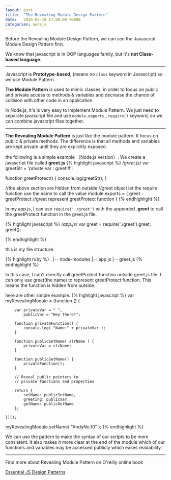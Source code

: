 ```yaml
---
layout: post
title:  "The Revealing Module Design Pattern"
date:   2016-02-10 17:00:00 +0800
categories: nodejs
---
```

Before the Revealing Module Design Pattern, we can see the Javascript Module Design Pattern first.

We know that javascript is in OOP languages family, but it's **not Class-based language**.

------

Javascript is **Prototype-based**, (means no ``class`` keyword in Javascript) so we use Module Pattern.

**The Module Pattern** is used to mimic classes, in order to focus on public and private access to methods & variables and
decrease the chance of collision with other code in an application.

In Node.js, it's is very easy to implement Module Pattern. We just need to separate javascript file and use ``module.exports``
, ``require()`` keyword, so we can combine javascript files together.

-------

**The Revealing Module Pattern** is just like the module pattern. It focus on public & private methods.
The difference is that all methods and variables are kept private until they are explicitly exposed.

the following is a simple example （Node.js version）.
We create a javascript file called **greet.js**
{% highlight javascript %}
/*greet.js*/
var greetStr = 'private var : greet!!!';

function greetProtect() {
  console.log(greetStr);
}

//the above section are hidden from outside
//greet object let the require function use the name to call the value
module.exports = {
  greet : greetProtect //greet represent greetProtect function
}
{% endhighlight %}

In my app.js, I can use ``require('./greet')``  with the appended  **.greet**  to call the greetProtect function in the greet.js file.

{% highlight javascript %}
/*app.js*/
var greet = require('./greet').greet;
greet();

{% endhighlight %}

this is my file structure.

{% highlight ruby %}
.
|-- node-modules
|-- app.js
|-- greet.js
{% endhighlight %}

In this case, I can't directly call greetProtect function outside greet.js file. I can only use greet(the name) to represent
greetProtect function. This means the function is hidden from outside.

here are other simple example.
{% highlight javascript %}
var myRevealingModule = (function () {

        var privateVar = " ",
            publicVar = "Hey there!";

        function privateFunction() {
            console.log( "Name:" + privateVar );
        }

        function publicSetName( strName ) {
            privateVar = strName;
        }

        function publicGetName() {
            privateFunction();
        }

        // Reveal public pointers to
        // private functions and properties

        return {
            setName: publicSetName,
            greeting: publicVar,
            getName: publicGetName
        };

    })();

myRevealingModule.setName( "AndyNo.10" );
{% endhighlight %}

We can use the pattern to make the syntax of our scripts to be more consistent.
It also makes it more clear at the end of the module which of our functions and variables may be accessed publicly which eases readability.

------

Find more about Revealing Module Pattern on O'reilly online book

[Essential JS Design Patterns][Essential-JS-Design-Patterns]


[Essential-JS-Design-Patterns]:https://addyosmani.com/resources/essentialjsdesignpatterns/book/#revealingmodulepatternjavascript
